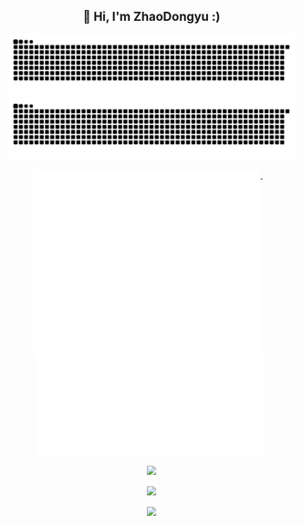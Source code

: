 <h2 align="center">👋 Hi, I'm ZhaoDongyu :)</h2>

<!-- 贪吃蛇代码贡献图 -->

<!-- <div align="center"><img src="./pic/github-snake.svg" /></div> -->

<div align="center"><img src="./pic/github-snake.svg#gh-light-mode-only" /></div>
<div align="center"><img src="./pic/github-snake-dark.svg#gh-dark-mode-only" /></div>

<!--
  ![GitHub Snake Light](./pic/github-snake.svg#gh-light-mode-only)
  ![GitHub Snake dark](./pic/github-snake-dark.svg#gh-dark-mode-only)
-->

<!-- metrics 基础资料 -->
<!-- <div align="center"><img src="base_metrics.svg" alt="base metrics"/></div>
<br> -->
<p align="center">
  <a href="#">
    <img width="400" align="top" src="base_metrics.svg" />
  </a>
  &emsp;
  <a href="#">
    <img width="400" align="top" src="base_metrics_R.svg" />
  </a>
</p>


<!-- GitHub数据统计 -->
<!-- <div align="center">
  <img height="200px" src="https://github-readme-stats.vercel.app/api?username=ZhaoDongyu-AK47&hide_title=true&hide_border=true&show_icons=trueline_height=21&text_color=000&icon_color=000&bg_color=0,ea6161,ffc64d,fffc4d,52fa5a&theme=graywhite" /></div>
<br> -->
<div align="center">
  <img height="200px" src="https://github-readme-stats.vercel.app/api?username=Zhao-Dongyu&hide_title=true&hide_border=true&show_icons=true&line_height=21&theme=dark&count_private=true" /></div>
<br>

<!-- GitHub奖杯🏆 -->
<div align="center"><img  src="https://github-profile-trophy.vercel.app/?username=Zhao-Dongyu&theme=gruvbox&row=1&column=6&no-frame=true&no-bg=true" /></div>
<br>
<!-- Dynamic Quotes -->
<div align="center"><img src="https://quotes-github-readme.vercel.app/api?type=horizontal&theme=dark"></div>


<!--
**ZhaoDongyu-AK47/ZhaoDongyu-AK47** is a ✨ _special_ ✨ repository because its `README.md` (this file) appears on your GitHub profile.

Here are some ideas to get you started:

- 🔭 I’m currently working on ...
- 🌱 I’m currently learning ...
- 👯 I’m looking to collaborate on ...
- 🤔 I’m looking for help with ...
- 💬 Ask me about ...
- 📫 How to reach me: ...
- 😄 Pronouns: ...
- ⚡ Fun fact: ...
-->
